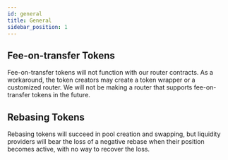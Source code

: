 ```yaml
---
id: general
title: General
sidebar_position: 1
---
```


## Fee-on-transfer Tokens

Fee-on-transfer tokens will not function with our router contracts. As a workaround, the token creators may create a token wrapper or a customized router. We will not be making a router that supports fee-on-transfer tokens in the future.

## Rebasing Tokens

Rebasing tokens will succeed in pool creation and swapping, but liquidity providers will bear the loss of a negative rebase when their position becomes active, with no way to recover the loss.
